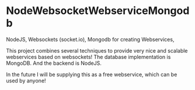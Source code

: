 # NodeWebsocketWebserviceMongodb
NodeJS, Websockets (socket.io), Mongodb for creating Webservices,

This project combines several techniques to provide very nice and scalable webservices based on websockets! 
The database implementation is MongoDB. And the backend is NodeJS.

In the future I will be supplying this as a free webservice, which can be used by anyone!


